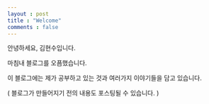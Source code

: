 ```yaml
---
layout : post
title : "Welcome"
comments : false
---
```


안녕하세요, 김현수입니다. 

마침내 블로그를 오픔했습니다. 

이 블로그에는 제가 공부하고 있는 것과 여러가지 이야기들을 담고 있습니다. 

( 블로그가 만들어지기 전의 내용도 포스팅될 수 있습니다. )